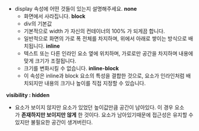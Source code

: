 -   display 속성에 어떤 것들이 있는지 설명해주세요.
    **none**
    -   화면에서 사라집니다.
        **block**
    -   div의 기본값
    -   기본적으로 width 가 자신의 컨테이너의 100% 가 되게끔 합니다.
    -   일반적으로 화면의 가로 폭 전체를 차지하며, 위에서 아래로 쌓이는 방식으로 배치됩니다.
        **inline**
    -   텍스트 또는 다른 인라인 요소 옆에 위치하며, 가로로만 공간을 차지하며 내용에 맞게 크기가 조절됩니다.
    -   크기를 변화시킬 수 없습니다.
        **inline-block**
    -   이 속성은 inline과 block 요소의 특성을 결합한 것으로, 요소가 인라인처럼 배치되지만 내용의 크기나 높이를 직접 지정할 수 있습니다.

**visibility : hidden**

-   요소가 보이지 않지만 요소가 있었던 높이값만큼 공간이 남아있다. 이 경우 요소가 **존재하지만 보이지만 않게** 한 것이다. 요소가 남아있기때문에 접근성은 유지할 수 있지만 불필요한 공간이 생겨버린다.
